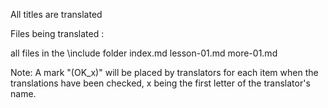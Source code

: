 All titles are translated

Files being translated :

all files in the \include folder
index.md
lesson-01.md
more-01.md


Note: A mark "(OK_x)" will be placed by translators for each item when the translations have been checked,
x being the first letter of the translator's name. 

